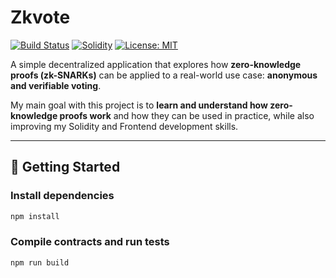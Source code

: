# Zkvote

[![Build Status](https://img.shields.io/github/actions/workflow/status/fmcruz01/zk-vote/Build.yml?branch=main)](https://github.com/fmcruz01/zk-vote/actions)
[![Solidity](https://img.shields.io/badge/Solidity-%23363636.svg?style=for-the-badge&logo=solidity&logoColor=white)](https://soliditylang.org)
[![License: MIT](https://img.shields.io/badge/License-MIT-yellow.svg)](LICENSE.md)

A simple decentralized application that explores how **zero-knowledge proofs (zk-SNARKs)** can be applied to a real-world use case: **anonymous and verifiable voting**.  

My main goal with this project is to **learn and understand how zero-knowledge proofs work** and how they can be used in practice, while also improving my Solidity and Frontend development skills.

---

## 🚀 Getting Started

### Install dependencies

```bash
npm install
```

### Compile contracts and run tests

```bash
npm run build
```

